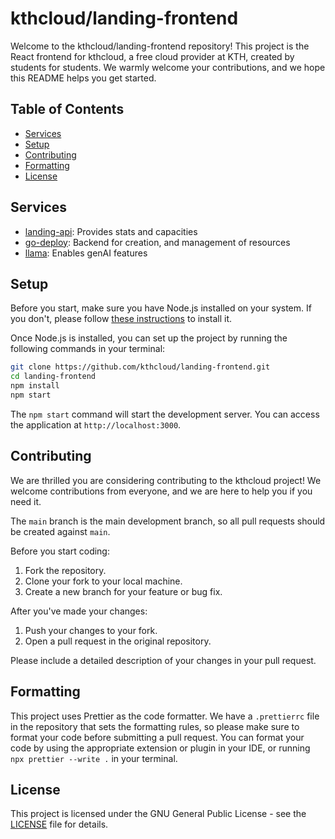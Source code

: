 # kthcloud/landing-frontend

Welcome to the kthcloud/landing-frontend repository! This project is the React frontend for kthcloud, a free cloud provider at KTH, created by students for students. We warmly welcome your contributions, and we hope this README helps you get started.

## Table of Contents

- [Services](#services)
- [Setup](#setup)
- [Contributing](#contributing)
- [Formatting](#formatting)
- [License](#license)

## Services
- [landing-api](https://github.com/kthcloud/landing-api): Provides stats and capacities
- [go-deploy](https://github.com/kthcloud/go-deploy): Backend for creation, and management of resources
- [llama](https://llama.app.cloud.cbh.kth.se/): Enables genAI features

## Setup

Before you start, make sure you have Node.js installed on your system. If you don't, please follow [these instructions](https://nodejs.org/en/download/) to install it.

Once Node.js is installed, you can set up the project by running the following commands in your terminal:

```bash
git clone https://github.com/kthcloud/landing-frontend.git
cd landing-frontend
npm install
npm start
```

The `npm start` command will start the development server. You can access the application at `http://localhost:3000`.

## Contributing

We are thrilled you are considering contributing to the kthcloud project! We welcome contributions from everyone, and we are here to help you if you need it.

The `main` branch is the main development branch, so all pull requests should be created against `main`.

Before you start coding:

1. Fork the repository.
2. Clone your fork to your local machine.
3. Create a new branch for your feature or bug fix.

After you've made your changes:

1. Push your changes to your fork.
2. Open a pull request in the original repository.

Please include a detailed description of your changes in your pull request.

## Formatting

This project uses Prettier as the code formatter. We have a `.prettierrc` file in the repository that sets the formatting rules, so please make sure to format your code before submitting a pull request. You can format your code by using the appropriate extension or plugin in your IDE, or running `npx prettier --write .` in your terminal.

## License

This project is licensed under the GNU General Public License - see the [LICENSE](LICENSE) file for details.
